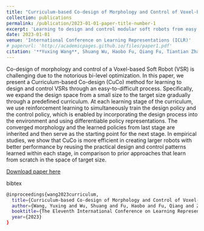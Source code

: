 ```yaml
---
title: "Curriculum-based Co-design of Morphology and Control of Voxel-based Soft Robots"
collection: publications
permalink: /publication/2023-01-01-paper-title-number-1
excerpt: 'Learning to design and control modular soft robots from easy to difficult.'
date: 2023-01-01
venue: 'International Conference on Learning Representations (ICLR)'
# paperurl: 'http://academicpages.github.io/files/paper1.pdf'
citation: '**Yuxing Wang**, Shuang Wu, Haobo Fu, Qiang Fu, Tiantian Zhang, Yongzhe Chang, Xueqian Wang'
---
```

Co-design of morphology and control of a Voxel-based Soft Robot (VSR) is challenging due to the notorious bi-level optimization. In this paper, we present a Curriculum-based Co-design (CuCo) method for learning to design and control VSRs through an easy-to-difficult process. Specifically, we expand the design space from a small size to the target size gradually through a predefined curriculum. At each learning stage of the curriculum, we use reinforcement learning to simultaneously train the design policy and the control policy, which is enabled by incorporating the design process into the environment and using differentiable policy representations. The converged morphology and the learned policies from last stage are inherited and then serve as the starting point for the next stage. In empirical studies, we show that CuCo is more efficient in creating larger robots with better performance by reusing the practical design and control patterns learned within each stage, in comparison to prior approaches that learn from scratch in the space of target size.

[Download paper here](https://openreview.net/pdf?id=r9fX833CsuN)

bibtex<br />
```bash
@inproceedings{wang2023curriculum,
  title={Curriculum-based Co-design of Morphology and Control of Voxel-based Soft Robots},
  author={Wang, Yuxing and Wu, Shuang and Fu, Haobo and Fu, Qiang and Zhang, Tiantian and Chang, Yongzhe and Wang, Xueqian},
  booktitle={The Eleventh International Conference on Learning Representations},
  year={2023}
}
```